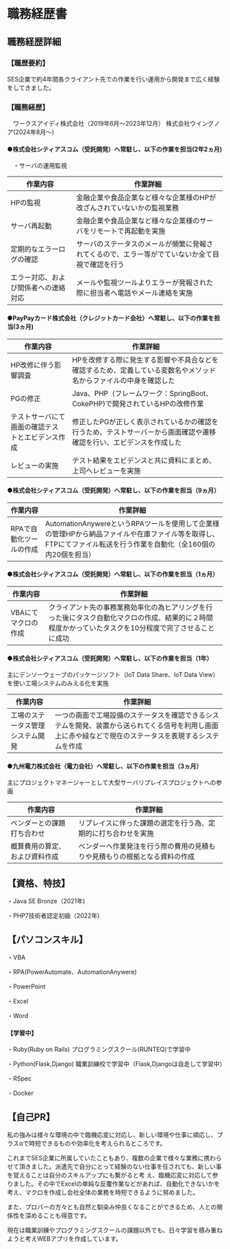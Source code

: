 # 職務経歴書

## 職務経歴詳細

### 【職歴要約】

SES企業で約4年間各クライアント先での作業を行い運用から開発まで広く経験をしてきました。

### 【職務経歴】


　ワークスアイディ株式会社（2019年6月～2023年12月）
  株式会社ウイングノア(2024年8月～)
 

#### ●株式会社シティアスコム（受託開発）へ常駐し、以下の作業を担当(2年2ヵ月)
 
　・サーバの運用監視

| 作業内容  | 作業詳細 | 
| ------------- | ------------- |
| HPの監視  | 金融企業や食品企業など様々な企業様のHPが改ざんされていないかの監視業務  | 1時間に1回それぞれのHPを確認していたのでルーティン作業による慣れからの見落としが発生していた 
| サーバ再起動  | 金融企業や食品企業など様々な企業様のサーバをリモートで再起動を実施  | 多くのサーバを実施する為、リモートで繋ぐ際に違うIPにつないでしまう事案が発生していた | 作業を間違うと大きな障害や不具合に発生してしまうため、注意深く確認を行っていたため、案件満了までミスをすることはなかった |
| 定期的なエラーログの確認 | サーバのステータスのメールが頻繁に発報されてくるので、エラー等がでていないか全て目視で確認を行う | 一日に1000件以上のメールを確認するため、内容を見落として対応に遅れる事案が発生した | 一つのメールフォルダで全てのメールを確認するのではなく、適度にグメールのループ分けを行ってジャンル別にすることでメール混在による混乱を防ぐことができた |
| エラー対応、および関係者への連絡対応 | メールや監視ツールよりエラーが発報された際に担当者へ電話やメール連絡を実施|サーバよりエラーが発報された際、担当者への連絡が必要だが違う担当者へ連絡してしまう事案が発生した | 誤った連絡先へ連絡しないよう頻繁に最新の連絡先を入手し、古い連絡先から連絡することを防いだ |

#### ●PayPayカード株式会社（クレジットカード会社）へ常駐し、以下の作業を担当(3ヵ月)

| 作業内容  | 作業詳細 |
| ------------- | ------------- |
| HP改修に伴う影響調査  | HPを改修する際に発生する影響や不具合などを確認するため、定義している変数名やメソッド名からファイルの中身を確認した  | 膨大なファイルから調査を行う上に見落とすと大きな障害になる為注意が必要だった | サクラエディタなどのGrep機能がついているツールを使って横断的な検索を行い、調査の時間を削減した |
| PGの修正  | Java、PHP（フレームワーク：SpringBoot、CokePHP)で開発されているHPの改修作業  | ------------- | ------------- |
| テストサーバにて画面の確認テストとエビデンス作成 | 修正したPGが正しく表示されているかの確認を行うため、テストサーバーから画面確認や遷移確認を行い、エビデンスを作成した | ------------- |
| レビューの実施 | テスト結果をエビデンスと共に資料にまとめ、上司へレビューを実施 | 的確にテスト内容を共有し、資料を作成することが課題 | 要点を抑えて資料を作成してレビューができるようにUIに気を使って作成を実施 |


#### ●株式会社シティアスコム（受託開発）へ常駐し、以下の作業を担当（9ヵ月）

| 作業内容  | 作業詳細 |
| ------------- | ------------- |
| RPAで自動化ツールの作成  | AutomationAnywereというRPAツールを使用して企業様の管理HPから納品ファイルや在庫ファイル等を取得し、FTPにてファイル転送を行う作業を自動化（全160個の内20個を担当） | RPAで処理できなかった部分があった（ファイルの中身をタイムスタンプをもとにソートすることができなかった）ため課題になった | RPAで処理できなかった箇所は自身でバッチ処理の提案をし、承認を受けた上で実装 |


#### ●株式会社シティアスコム（受託開発）へ常駐し、以下の作業を担当（1ヵ月）

| 作業内容  | 作業詳細 | 
| ------------- | ------------- |
| VBAにてマクロの作成  | クライアント先の事務業務効率化の為ヒアリングを行った後にタスク自動化マクロの作成、結果的に２時間程度かかっていたタスクを10分程度で完了させることに成功 |
  
#### ●株式会社シティアスコム（受託開発）へ常駐し、以下の作業を担当（1年）

主にデンソーウェーブのパッケージソフト（IoT Data Share、IoT Data View）を使い工場システムのみえる化を実施

| 作業内容  | 作業詳細 |
| ------------- | ------------- |
| 工場のステータス管理システム開発  | 一つの画面で工場設備のステータスを確認できるシステムを開発、装置から送られてくる信号を利用し画面上に赤や緑などで現在のステータスを表現するシステムを作成  | パッケージソフトの機能では表現できない処理が発生した | Vbscriptがパッケージソフトで使用できたのでスクリプトを埋め込み対応 |

#### ●九州電力株式会社（電力会社）へ常駐し、以下の作業を担当（3ヵ月）

主にプロジェクトマネージャーとして大型サーバリプレイスプロジェクトへの参画

| 作業内容  | 作業詳細 |
| ------------- | ------------- |
| ベンダーとの課題打ち合わせ  | リプレイスに伴った課題の選定を行う為、定期的に打ち合わせを実施|サーバリプレイスに伴って、影響を受ける基盤や機能などを洗い出すための打ち合わせを実施  | 課題選定に予定より時間がかかり他の業務が圧迫されることがあった| 打ち合わせ前に事前にある程度課題の選定しておくことで時間の短縮と打ち合わせを円滑に進めることができた |
| 概算費用の算定、および資料作成  | ベンダーへ作業発注を行う際の費用の見積もりや見積もりの根拠となる資料の作成 | 資料作成で1つのページに情報を詰めすぎて見づらい資料を作成していた | ページを少し追加してでもシンプルでかつ見やすい資料を作成するように心がけた、その結果資料に対しての指摘などは減った |

## 【資格、特技】

・Java SE Bronze（2021年)

・PHP7技術者認定初級（2022年)

## 【パソコンスキル】

・VBA

・RPA(PowerAutomate、AutomationAnywere)

・PowerPoint

・Excel

・Word

#### 【学習中】

・Ruby(Ruby on Rails) プログラミングスクール(RUNTEQ)で学習中

・Python(Flask,Django) 職業訓練校で学習中（Flask,Djangoは自走して学習中）

・RSpec

・Docker

## 【自己PR】

私の強みは様々な環境の中で臨機応変に対応し、新しい環境や仕事に順応し、プラスαで時短できるものや効率化を考えられるところです。

これまでSES企業に所属していたこともあり、複数の企業で様々な業務に携わらせて頂きました。派遣先で自分にとって経験のない仕事を任されても、新しい事を覚えることは自分のスキルアップにも繋がると考
え、臨機応変に対応して参りました。その中でExcelの単純な反覆作業などがあれば、自動化できないかを考え、マクロを作成し会社全体の業務を時短できるように努めました。

また、プロパーの方々とも自然と馴染み仲良くなることができるため、人との関係性を深めることも得意です。

現在は職業訓練やプログラミングスクールの課題以外でも、日々学習を積み重ねようと考えWEBアプリを作成しています。
